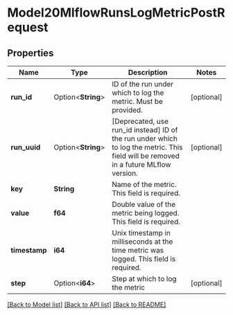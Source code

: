 # Model20MlflowRunsLogMetricPostRequest

## Properties

Name | Type | Description | Notes
------------ | ------------- | ------------- | -------------
**run_id** | Option<**String**> | ID of the run under which to log the metric. Must be provided. | [optional]
**run_uuid** | Option<**String**> | [Deprecated, use run_id instead] ID of the run under which to log the metric. This field will be removed in a future MLflow version. | [optional]
**key** | **String** | Name of the metric. This field is required. | 
**value** | **f64** | Double value of the metric being logged. This field is required. | 
**timestamp** | **i64** | Unix timestamp in milliseconds at the time metric was logged. This field is required. | 
**step** | Option<**i64**> | Step at which to log the metric | [optional]

[[Back to Model list]](../README.md#documentation-for-models) [[Back to API list]](../README.md#documentation-for-api-endpoints) [[Back to README]](../README.md)


